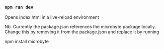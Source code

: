 ###  ```npm run dev```
Opens index.html in a live-reload environment

Nb. Currently the package.json references the microbyte package locally. Change this by removing it from the package.json and replace it by running

npm install microbyte 
